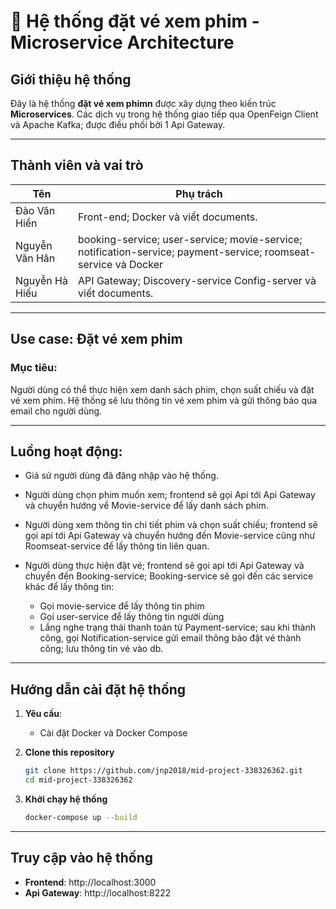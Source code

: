 # 🧩 Hệ thống đặt vé xem phim - Microservice Architecture

## Giới thiệu hệ thống
Đây là hệ thống **đặt vé xem phimn** được xây dựng theo kiến trúc **Microservices**. Các dịch vụ trong hệ thống giao tiếp qua OpenFeign Client và Apache Kafka; được điều phối bởi 1 Api Gateway.

---

## Thành viên và vai trò
| Tên        | Phụ trách |
|------------|-----------|
|  Đào Văn Hiển          |   Front-end; Docker và viết documents.        |
|  Nguyễn Văn Hân          |  booking-service; user-service; movie-service; notification-service; payment-service; roomseat-service và Docker         |
|  Nguyễn Hà Hiếu          |   API Gateway; Discovery-service Config-server và viết documents.        |

---

## Use case: Đặt vé xem phim

### Mục tiêu:
Người dùng có thể thực hiện xem danh sách phim, chọn suất chiếu và đặt vé xem phim. Hệ thống sẽ lưu thông tin vé xem phim và gửi thông báo qua email cho người dùng.

---

## Luồng hoạt động:
- Giả sử người dùng đã đăng nhập vào hệ thống.
- Người dùng chọn phim muốn xem; frontend sẽ gọi Api tới Api Gateway và chuyển hướng về Movie-service để lấy danh sách phim.
- Người dùng xem thông tin chi tiết phim và chọn suất chiếu; frontend sẽ gọi api tới Api Gateway và chuyển hướng đến Movie-service cũng như Roomseat-service để lấy thông tin liên quan.
- Người dùng thực hiện đặt vé; frontend sẽ gọi api tới Api Gateway và chuyển đến Booking-service; Booking-service sẽ gọi đến các service khác để lấy thông tin:

  - Gọi movie-service để lấy thông tin phim
  - Gọi user-service để lấy thông tin người dùng
  - Lắng nghe trạng thái thanh toán từ Payment-service; sau khi thành công, gọi Notification-service gửi email thông báo đặt vé thành công; lưu thông tin vé vào db.

---

## Hướng dẫn cài đặt hệ thống
1. **Yêu cầu**:
   - Cài đặt Docker và Docker Compose
    
2. **Clone this repository**

   ```bash
   git clone https://github.com/jnp2018/mid-project-338326362.git
   cd mid-project-338326362
   ```
3. **Khởi chạy hệ thống**

   ```bash
   docker-compose up --build
   ```
---

## Truy cập vào hệ thống
- **Frontend**: http://localhost:3000
- **Api Gateway**: http://localhost:8222
